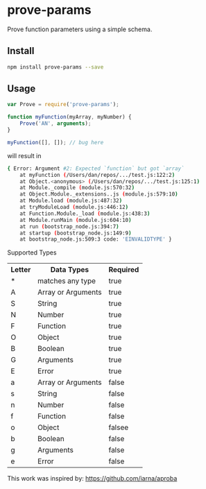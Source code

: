 # prove-params

Prove function parameters using a simple schema.

## Install

```bash
npm install prove-params --save
```

## Usage

```js
var Prove = require('prove-params');

function myFunction(myArray, myNumber) {
	Prove('AN', arguments);
}

myFunction([], []); // bug here
```
will result in
```bash
{ Error: Argument #2: Expected `function` but got `array`
    at myFunction (/Users/dan/repos/.../test.js:122:2)
    at Object.<anonymous> (/Users/dan/repos/.../test.js:125:1)
    at Module._compile (module.js:570:32)
    at Object.Module._extensions..js (module.js:579:10)
    at Module.load (module.js:487:32)
    at tryModuleLoad (module.js:446:12)
    at Function.Module._load (module.js:438:3)
    at Module.runMain (module.js:604:10)
    at run (bootstrap_node.js:394:7)
    at startup (bootstrap_node.js:149:9)
    at bootstrap_node.js:509:3 code: 'EINVALIDTYPE' }
```

Supported Types
<table>
<tr>
<th>Letter</th>
<th>Data Types</th>
<th>Required</th>
<tr>

<tr>
<td>*</td>
<td>matches any type</td>
<td>true</td>
<tr>

<tr>
<td>A</td>
<td>Array or Arguments</td>
<td>true</td>
<tr>

<tr>
<td>S</td>
<td>String</td>
<td>true</td>
<tr>

<tr>
<td>N</td>
<td>Number</td>
<td>true</td>
<tr>

<tr>
<td>F</td>
<td>Function</td>
<td>true</td>
<tr>

<tr>
<td>O</td>
<td>Object</td>
<td>true</td>
<tr>

<tr>
<td>B</td>
<td>Boolean</td>
<td>true</td>
<tr>

<tr>
<td>G</td>
<td>Arguments</td>
<td>true</td>
<tr>

<tr>
<td>E</td>
<td>Error</td>
<td>true</td>
<tr>

<tr>
<td>a</td>
<td>Array or Arguments</td>
<td>false</td>
<tr>

<tr>
<td>s</td>
<td>String</td>
<td>false</td>
<tr>

<tr>
<td>n</td>
<td>Number</td>
<td>false</td>
<tr>

<tr>
<td>f</td>
<td>Function</td>
<td>false</td>
<tr>

<tr>
<td>o</td>
<td>Object</td>
<td>falsee</td>
<tr>

<tr>
<td>b</td>
<td>Boolean</td>
<td>false</td>
<tr>

<tr>
<td>g</td>
<td>Arguments</td>
<td>false</td>
<tr>

<tr>
<td>e</td>
<td>Error</td>
<td>false</td>
<tr>
</table>

This work was inspired by: https://github.com/iarna/aproba
